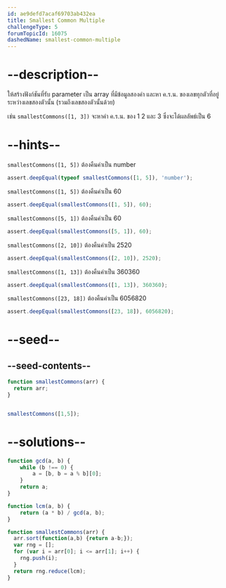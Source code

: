 ```yaml
---
id: ae9defd7acaf69703ab432ea
title: Smallest Common Multiple
challengeType: 5
forumTopicId: 16075
dashedName: smallest-common-multiple
---
```


# --description--

ให้สร้างฟังก์ชันที่รับ parameter เป็น array ที่มีข้อมูลสองค่า และหา ค.ร.น. ของเลขทุกตัวที่อยู่ระหว่างเลขสองตัวนั้น (รวมถึงเลขสองตัวนั้นด้วย)


เช่น `smallestCommons([1, 3])` จะหาค่า ค.ร.น. ของ 1 2 และ 3 ซึ่งจะได้ผลลัพธ์เป็น 6

# --hints--

`smallestCommons([1, 5])` ต้องคืนค่าเป็น number

```js
assert.deepEqual(typeof smallestCommons([1, 5]), 'number');
```

`smallestCommons([1, 5])` ต้องคืนค่าเป็น 60

```js
assert.deepEqual(smallestCommons([1, 5]), 60);
```

`smallestCommons([5, 1])` ต้องคืนค่าเป็น 60

```js
assert.deepEqual(smallestCommons([5, 1]), 60);
```

`smallestCommons([2, 10])` ต้องคืนค่าเป็น 2520

```js
assert.deepEqual(smallestCommons([2, 10]), 2520);
```

`smallestCommons([1, 13])` ต้องคืนค่าเป็น 360360

```js
assert.deepEqual(smallestCommons([1, 13]), 360360);
```

`smallestCommons([23, 18])` ต้องคืนค่าเป็น 6056820

```js
assert.deepEqual(smallestCommons([23, 18]), 6056820);
```

# --seed--

## --seed-contents--

```js
function smallestCommons(arr) {
  return arr;
}


smallestCommons([1,5]);
```

# --solutions--

```js
function gcd(a, b) {
    while (b !== 0) {
        a = [b, b = a % b][0];
    }
    return a;
}

function lcm(a, b) {
    return (a * b) / gcd(a, b);
}

function smallestCommons(arr) {
  arr.sort(function(a,b) {return a-b;});
  var rng = [];
  for (var i = arr[0]; i <= arr[1]; i++) {
    rng.push(i);
  }
  return rng.reduce(lcm);
}
```
